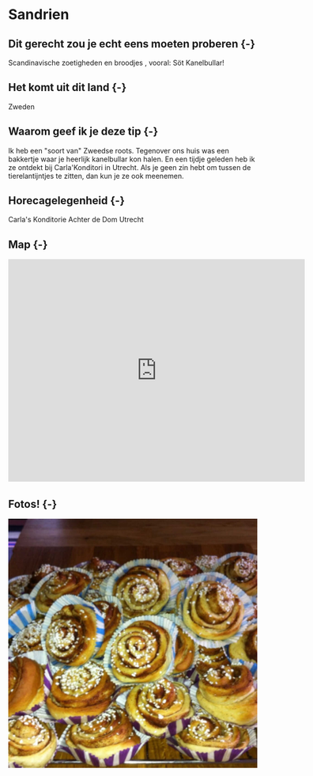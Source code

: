 # Sandrien







## Dit gerecht zou je echt eens moeten proberen {-} 

Scandinavische zoetigheden en broodjes , vooral: Söt Kanelbullar!

## Het komt uit dit land {-}

Zweden

## Waarom geef ik je deze tip {-}

Ik heb een "soort van" Zweedse roots. Tegenover ons huis was een bakkertje waar je heerlijk kanelbullar kon halen. En een tijdje geleden heb ik ze ontdekt bij Carla'Konditori in Utrecht. Als je geen zin hebt om tussen de tierelantijntjes te zitten, dan kun je ze ook meenemen.

## Horecagelegenheid {-}

Carla's Konditorie Achter de Dom Utrecht

## Map {-}

<iframe src="https://www.google.com/maps/embed?pb=!1m18!1m12!1m3!1d2451.369812745755!2d5.120636015114657!3d52.09120087567141!2m3!1f0!2f0!3f0!3m2!1i1024!2i768!4f13.1!3m3!1m2!1s0x47c66f4556527e35%3A0xdec3c61b7a243af!2sKLUTS%20koffie%20%26%20vegan%20bakkerij%20(Carla&#39;s%20Conditorie)!5e0!3m2!1snl!2snl!4v1661265729563!5m2!1snl!2snl" width="600" height="450" style="border:0;" allowfullscreen="" loading="lazy" referrerpolicy="no-referrer-when-downgrade"></iframe>

## Fotos! {-}

<img src="images/gerechten/kannelbullar_Sandrien Banens.jpg" width="540" style="display: block; margin: auto;" />
